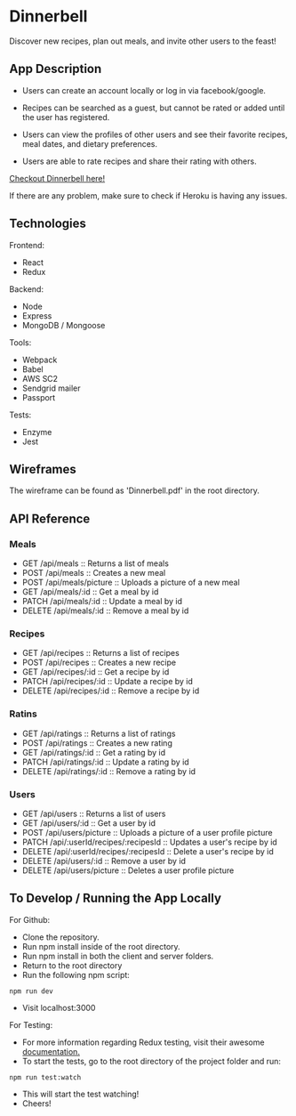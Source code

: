 # Dinnerbell

Discover new recipes, plan out meals, and invite other users to the feast! 

## App Description

* Users can create an account locally or log in via facebook/google. 

* Recipes can be searched as a guest, but cannot be rated or added until the user has registered. 

* Users can view the profiles of other users and see their favorite recipes, meal dates, and dietary preferences. 

* Users are able to rate recipes and share their rating with others.

[Checkout Dinnerbell here!](https://dinnerbell.herokuapp.com/)

If there are any problem, make sure to check if Heroku is having any issues.

## Technologies

Frontend:
* React
* Redux

Backend:
* Node
* Express
* MongoDB / Mongoose

Tools:
* Webpack
* Babel
* AWS SC2
* Sendgrid mailer
* Passport

Tests:
* Enzyme
* Jest

## Wireframes

The wireframe can be found as 'Dinnerbell.pdf' in the root directory.


## API Reference

### Meals
* GET /api/meals :: Returns a list of meals
* POST /api/meals :: Creates a new meal
* POST /api/meals/picture :: Uploads a picture of a new meal
* GET /api/meals/:id :: Get a meal by id
* PATCH /api/meals/:id :: Update a meal by id
* DELETE /api/meals/:id :: Remove a meal by id

### Recipes
* GET /api/recipes :: Returns a list of recipes
* POST /api/recipes :: Creates a new recipe
* GET /api/recipes/:id :: Get a recipe by id
* PATCH /api/recipes/:id :: Update a recipe by id
* DELETE /api/recipes/:id :: Remove a recipe by id

### Ratins
* GET /api/ratings :: Returns a list of ratings
* POST /api/ratings :: Creates a new rating
* GET /api/ratings/:id :: Get a rating by id
* PATCH /api/ratings/:id :: Update a rating by id
* DELETE /api/ratings/:id :: Remove a rating by id

### Users
* GET /api/users :: Returns a list of users
* GET /api/users/:id :: Get a user by id
* POST /api/users/picture :: Uploads a picture of a user profile picture
* PATCH /api/:userId/recipes/:recipesId :: Updates a user's recipe by id
* DELETE /api/:userId/recipes/:recipesId :: Delete a user's recipe by id
* DELETE /api/users/:id :: Remove a user by id
* DELETE /api/users/picture :: Deletes a user profile picture


## To Develop / Running the App Locally

For Github:

* Clone the repository.
* Run npm install inside of the root directory.
* Run npm install in both the client and server folders.
* Return to the root directory
* Run the following npm script:
```
npm run dev
```
* Visit localhost:3000 

For Testing:
* For more information regarding Redux testing, visit their awesome [documentation.](http://redux.js.org/docs/recipes/WritingTests.html)
* To start the tests, go to the root directory of the project folder and run:
```
npm run test:watch
```
* This will start the test watching!
* Cheers!
